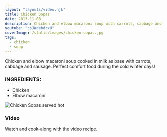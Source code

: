 ```yaml
---
layout: "layouts/video.njk"
title: Chicken Sopas
date: 2013-11-08
description: Chicken and elbow macaroni soup with carrots, cabbage and sausage
youtube: "csJWdebdrxU"
coverImage: /static/images/chicken-sopas.jpg
tags:
  - chicken
  - soup
---
```


Chicken and elbow macaroni soup cooked in milk as base with carrots, cabbage and sausage. Perfect comfort food during the cold winter days!

### INGREDIENTS:
* Chicken
* Elbow macaroni

![Chicken Sopas served hot](/static/images/chicken-sopas-bowl.jpg?nf_resize=fit&w=960)

### Video
Watch and cook-along with the video recipe.


